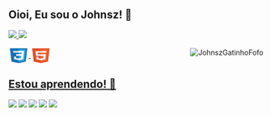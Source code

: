 ## Oioi, Eu sou o Johnsz! 🎈
 <div>
  <a href="https://github.com/7Johnsz">
  <img height="130em" src="https://github-readme-stats.vercel.app/api?username=7Johnsz&show_icons=true&theme=dark&include_all_commits=true&count_private=true"/>
  <img height="120em" src="https://github-readme-stats.vercel.app/api/top-langs/?username=7Johnsz&layout=compact&langs_count=7&theme=dark"/>
</div>
<div style="display: inline_block"><br>
  <img align="center" alt="JohnszCSS3" height="30" width="40" src="https://raw.githubusercontent.com/devicons/devicon/master/icons/css3/css3-original.svg">
  <img align="center" alt="JohnszHTML" height="30" width="40" src="https://raw.githubusercontent.com/devicons/devicon/master/icons/html5/html5-original.svg">
  <img align="right" alt="JohnszGatinhoFofo" height="130" src="https://media.discordapp.net/attachments/657332439101997108/875153431051010048/giphy.gif?width=355&height=266">
</div>
  
  ## Estou aprendendo! 🎏
 
<div> 
  <a href="https://instagram.com/rafaballerini" target="_blank"><img src="	https://img.shields.io/badge/Windows-0078D6?style=for-the-badge&logo=windows&logoColor=white	https://img.shields.io/badge/Windows-0078D6?style=for-the-badge&logo=windows&logoColor=white" target="_blank"></a>
 	<a href="https://www.twitch.tv/rafaballerinii" target="_blank"><img src="https://img.shields.io/badge/Twitch-9146FF?style=for-the-badge&logo=twitch&logoColor=white" target="_blank"></a>
 <a href="https://discord.gg/G9GPg5SA75" target="_blank"><img src="https://img.shields.io/badge/Discord-7289DA?style=for-the-badge&logo=discord&logoColor=white" target="_blank"></a> 
  <a href = "mailto:contato@rafaballerini.tech"><img src="https://img.shields.io/badge/-Gmail-%23333?style=for-the-badge&logo=gmail&logoColor=white" target="_blank"></a>
  <a href="https://www.linkedin.com/in/rafaella-ballerini-45875016a" target="_blank"><img src="https://img.shields.io/badge/-LinkedIn-%230077B5?style=for-the-badge&logo=linkedin&logoColor=white" target="_blank"></a> 
 
</div>
